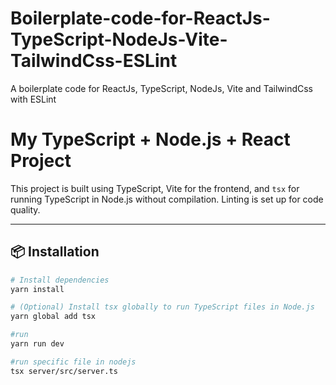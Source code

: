 # Boilerplate-code-for-ReactJs-TypeScript-NodeJs-Vite-TailwindCss-ESLint
A boilerplate code for ReactJs, TypeScript, NodeJs, Vite and TailwindCss with ESLint

# My TypeScript + Node.js + React Project

This project is built using TypeScript, Vite for the frontend, and `tsx` for running TypeScript in Node.js without compilation. Linting is set up for code quality.

---

## 📦 Installation

```bash
# Install dependencies
yarn install

# (Optional) Install tsx globally to run TypeScript files in Node.js
yarn global add tsx

#run
yarn run dev

#run specific file in nodejs
tsx server/src/server.ts

